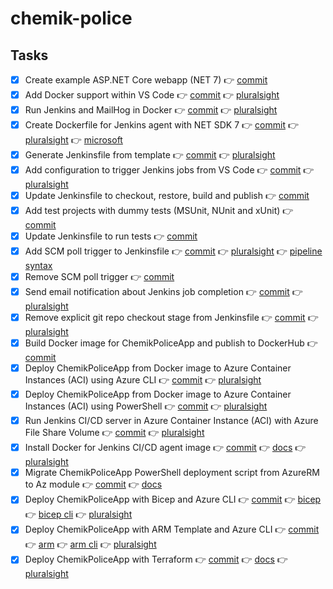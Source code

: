 # chemik-police

## Tasks
- [x] Create example ASP.NET Core webapp (NET 7) 👉 [commit](https://github.com/michalantolik/devops-aspnetcore-mvc/commit/6ec382cd81a8ffb0fe266ce239df693f784576b4)
- [x] Add Docker support within VS Code 👉 [commit](https://github.com/michalantolik/devops-aspnetcore-mvc/commit/d180a4a3c2761c9f9ef95f5e32689afc4a9bd47c) 👉 [pluralsight](https://app.pluralsight.com/course-player?clipId=ad32d37c-211e-4b40-8560-34f683369147)
- [x] Run Jenkins and MailHog in Docker 👉 [commit](https://github.com/michalantolik/devops-aspnetcore-mvc/commit/241ea66082715094bad98c4e13c85ba35d21aa3d) 👉 [pluralsight](https://app.pluralsight.com/course-player?clipId=716dc35e-1797-4bb9-b160-1812b2bf878f)
- [x] Create Dockerfile for Jenkins agent with NET SDK 7 👉 [commit](https://github.com/michalantolik/chemik-police/commit/96c57afbe87a626f4d0853268bab8af6abc84f2a) 👉 [pluralsight](https://app.pluralsight.com/course-player?clipId=1e5f5331-6120-441e-bb51-c8def0c092f4) 👉 [microsoft](https://learn.microsoft.com/en-us/dotnet/core/install/linux-debian)
- [x] Generate Jenkinsfile from template 👉 [commit](https://github.com/michalantolik/chemik-police/commit/01209761ee9db70e7c712e085613973e5e69cbd8) 👉 [pluralsight](https://app.pluralsight.com/course-player?clipId=757a2b77-e337-4e7a-9288-cfff8a89970c)
- [x] Add configuration to trigger Jenkins jobs from VS Code 👉 [commit](https://github.com/michalantolik/chemik-police/commit/eeb3cbc16f5a37c23fec785f4e35bcbf835bf2a6) 👉 [pluralsight](https://app.pluralsight.com/course-player?clipId=757a2b77-e337-4e7a-9288-cfff8a89970c)
- [x] Update Jenkinsfile to checkout, restore, build and publish 👉 [commit](https://github.com/michalantolik/chemik-police/commit/623e014a6a4ac327d4cdfaacb447285244a920cb)
- [x] Add test projects with dummy tests (MSUnit, NUnit and xUnit) 👉 [commit](https://github.com/michalantolik/chemik-police/commit/f33165d2879f7fc4fe553c0a1005d5069f491b52)
- [x] Update Jenkinsfile to run tests 👉 [commit](https://github.com/michalantolik/chemik-police/commit/52b8d10256fcefdc21894878d1a6e7ffe531628a)
- [x] Add SCM poll trigger to Jenkinsfile 👉 [commit](https://github.com/michalantolik/chemik-police/commit/89f3f1f75802f4043f1623f42ea8f704f85c462f) 👉 [pluralsight](https://app.pluralsight.com/course-player?clipId=0a7a21a6-3d0e-44a8-b032-7195871e1aba) 👉 [pipeline syntax](https://www.jenkins.io/doc/book/pipeline/syntax/)
- [x] Remove SCM poll trigger 👉 [commit](https://github.com/michalantolik/chemik-police/commit/3674aee54170d663ee375947e48ff732abe3edca)
- [x] Send email notification about Jenkins job completion 👉 [commit](https://github.com/michalantolik/chemik-police/commit/b5c91e3df936008f003db279db9b7f6503aebb27) 👉 [pluralsight](https://app.pluralsight.com/course-player?clipId=bd474e17-7775-4ea6-a014-35defd116017)
- [x] Remove explicit git repo checkout stage from Jenkinsfile 👉 [commit](https://github.com/michalantolik/chemik-police/commit/fdd2cdd0e3c67ff9985c33de505827c0beaa1d0b) 👉 [pluralsight](https://app.pluralsight.com/course-player?clipId=b77dc7e6-e1c8-40e0-a0a5-47594674aa6c)
- [x] Build Docker image for ChemikPoliceApp and publish to DockerHub 👉 [commit](https://github.com/michalantolik/chemik-police/commit/eb159bf9c5e2564d2b925cdc5a65111d9f713cb6)
- [x] Deploy ChemikPoliceApp from Docker image to Azure Container Instances (ACI) using Azure CLI 👉 [commit](https://github.com/michalantolik/chemik-police/commit/a493b52d6216a9b6c278fa07211d51923ae97292) 👉 [pluralsight](https://app.pluralsight.com/course-player?clipId=009003f1-44b9-4f2a-9e88-f3ff99fb1e91)
- [x] Deploy ChemikPoliceApp from Docker image to Azure Container Instances (ACI) using PowerShell 👉 [commit](https://github.com/michalantolik/chemik-police/commit/9f9c510eaa6ea89d79119722089d98acf21b04d4) 👉 [pluralsight](https://app.pluralsight.com/course-player?clipId=e372de5d-249b-47ff-a628-23c27bc467f2)
- [x] Run Jenkins CI/CD server in Azure Container Instance (ACI) with Azure File Share Volume 👉 [commit](https://github.com/michalantolik/chemik-police/commit/42bcac1a9e6800d761e9badfb84348e7e7e1e369) 👉 [pluralsight](https://app.pluralsight.com/course-player?clipId=6bbbe60e-d5f2-444d-aeb4-26ab6ffd1a5a)
- [x] Install Docker for Jenkins CI/CD agent image 👉 [commit](https://github.com/michalantolik/chemik-police/commit/70da09e04f68b79af43adbc21be146770de8933e) 👉 [docs](https://docs.docker.com/engine/install/debian/) 👉 [pluralsight](https://app.pluralsight.com/course-player?clipId=d8054b73-371b-4a73-8e25-eab793364327)
- [x] Migrate ChemikPoliceApp PowerShell deployment script from AzureRM to Az module 👉 [commit](https://github.com/michalantolik/chemik-police/commit/a1493716031ab7f84bff6264fa69e9dbe7dedc92) 👉 [docs](https://learn.microsoft.com/en-us/powershell/azure/migrate-from-azurerm-to-az?view=azps-10.1.0)
- [x] Deploy ChemikPoliceApp with Bicep and Azure CLI 👉 [commit](https://github.com/michalantolik/chemik-police/commit/bc142d434a0e522de7169d4ce20c4ce34897e5ed) 👉 [bicep](https://learn.microsoft.com/en-us/azure/azure-resource-manager/bicep/) 👉 [bicep cli](https://learn.microsoft.com/en-us/azure/azure-resource-manager/bicep/deploy-cli) 👉 [pluralsight](https://app.pluralsight.com/course-player?clipId=2bacf121-b08b-4368-9d2c-8e6a44abb755)
- [x] Deploy ChemikPoliceApp with ARM Template and Azure CLI 👉 [commit](https://github.com/michalantolik/chemik-police/commit/f956d845cd3160c2212f30f729013211eddc1afb) 👉 [arm](https://learn.microsoft.com/en-us/azure/azure-resource-manager/templates/) 👉 [arm cli](https://learn.microsoft.com/en-us/azure/azure-resource-manager/templates/deploy-cli) 👉 [pluralsight](https://app.pluralsight.com/library/courses/arm-templates-terraform-it-ops-sessions/)
- [x] Deploy ChemikPoliceApp with Terraform 👉 [commit](https://github.com/michalantolik/chemik-police/commit/d16bf883438612c2eed2ec4e05308a9450168b73) 👉 [docs](https://learn.microsoft.com/en-us/azure/container-instances/container-instances-quickstart-terraform) 👉 [pluralsight](https://www.linkedin.com/learning/introduction-to-terraform-on-azure/getting-started)
